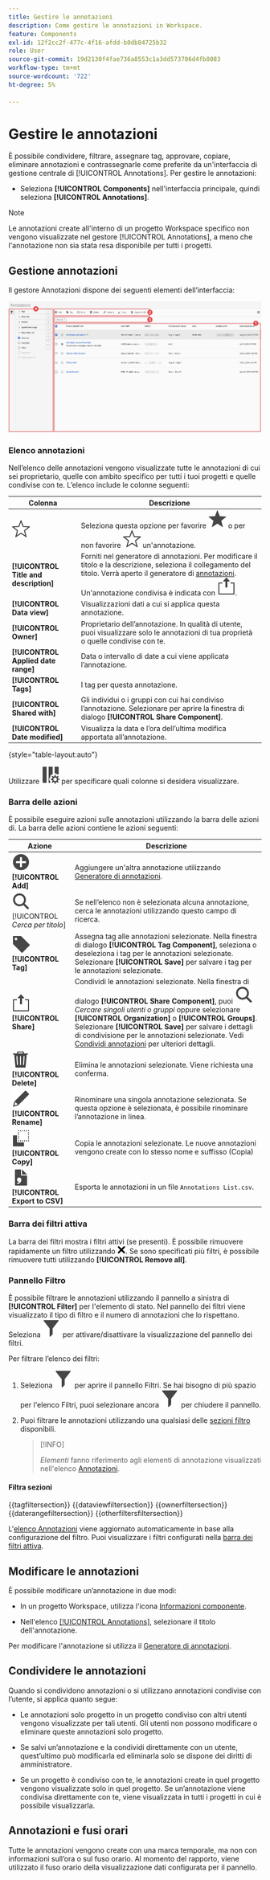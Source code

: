 ```yaml
---
title: Gestire le annotazioni
description: Come gestire le annotazioni in Workspace.
feature: Components
exl-id: 12f2cc2f-477c-4f16-afdd-b0db84725b32
role: User
source-git-commit: 19d2130f4fae736a8553c1a3dd573706d4fb8083
workflow-type: tm+mt
source-wordcount: '722'
ht-degree: 5%

---
```


# Gestire le annotazioni

È possibile condividere, filtrare, assegnare tag, approvare, copiare, eliminare annotazioni e contrassegnarle come preferite da un&#39;interfaccia di gestione centrale di [!UICONTROL Annotations]. Per gestire le annotazioni:

* Seleziona **[!UICONTROL Components]** nell&#39;interfaccia principale, quindi seleziona **[!UICONTROL Annotations]**.


>[!NOTE]
>
>Le annotazioni create all&#39;interno di un progetto Workspace specifico non vengono visualizzate nel gestore [!UICONTROL Annotations], a meno che l&#39;annotazione non sia stata resa disponibile per tutti i progetti.
>

## Gestione annotazioni

Il gestore Annotazioni dispone dei seguenti elementi dell’interfaccia:

![Interfaccia Annotazioni](assets/annotations-manager.png)

### Elenco annotazioni

Nell’elenco delle annotazioni vengono visualizzate tutte le annotazioni di cui sei proprietario, quelle con ambito specifico per tutti i tuoi progetti e quelle condivise con te. L’elenco include le colonne seguenti:

| Colonna | Descrizione |
| --- | --- | 
| ![ContornoStella](/help/assets/icons/StarOutline.svg) | Seleziona questa opzione per favorire ![Star](/help/assets/icons/Star.svg) o per non favorire ![StarOutline](/help/assets/icons/StarOutline.svg) un&#39;annotazione. |
| **[!UICONTROL Title and description]** | Forniti nel generatore di annotazioni. Per modificare il titolo e la descrizione, seleziona il collegamento del titolo. Verrà aperto il generatore di [annotazioni](/help/components/annotations/create-annotations.md#annotation-builder). Un&#39;annotazione condivisa è indicata con ![Condividi](/help/assets/icons/ShareLight.svg). |
| **[!UICONTROL Data view]** | Visualizzazioni dati a cui si applica questa annotazione. |
| **[!UICONTROL Owner]** | Proprietario dell’annotazione. In qualità di utente, puoi visualizzare solo le annotazioni di tua proprietà o quelle condivise con te. |
| **[!UICONTROL Applied date range]** | Data o intervallo di date a cui viene applicata l’annotazione. |
| **[!UICONTROL Tags]** | I tag per questa annotazione. |
| **[!UICONTROL Shared with]** | Gli individui o i gruppi con cui hai condiviso l’annotazione. Selezionare per aprire la finestra di dialogo **[!UICONTROL Share Component]**. |
| **[!UICONTROL Date modified]** | Visualizza la data e l’ora dell’ultima modifica apportata all’annotazione. |

{style="table-layout:auto"}

Utilizzare ![ColumnSetting](/help/assets/icons/ColumnSetting.svg) per specificare quali colonne si desidera visualizzare.

### Barra delle azioni

È possibile eseguire azioni sulle annotazioni utilizzando la barra delle azioni di. La barra delle azioni contiene le azioni seguenti:

| Azione | Descrizione |
|---|---|
| ![AggiungiCerchio](/help/assets/icons/AddCircle.svg) **[!UICONTROL Add]** | Aggiungere un&#39;altra annotazione utilizzando [Generatore di annotazioni](create-annotations.md#annotation-builder). |
| ![Cerca](/help/assets/icons/Search.svg) [!UICONTROL *Cerca per titolo*] | Se nell’elenco non è selezionata alcuna annotazione, cerca le annotazioni utilizzando questo campo di ricerca. |
| ![Etichetta](/help/assets/icons/Label.svg) **[!UICONTROL Tag]** | Assegna tag alle annotazioni selezionate. Nella finestra di dialogo **[!UICONTROL Tag Component]**, seleziona o deseleziona i tag per le annotazioni selezionate. Selezionare **[!UICONTROL Save]** per salvare i tag per le annotazioni selezionate. |
| ![Condividi](/help/assets/icons/ShareLight.svg) **[!UICONTROL Share]** | Condividi le annotazioni selezionate. Nella finestra di dialogo **[!UICONTROL Share Component]**, puoi ![Cercare](/help/assets/icons/Search.svg) *Cercare singoli utenti o gruppi* oppure selezionare **[!UICONTROL Organization]** o **[!UICONTROL Groups]**. Selezionare **[!UICONTROL Save]** per salvare i dettagli di condivisione per le annotazioni selezionate. Vedi [Condividi annotazioni](#share-annotations) per ulteriori dettagli. |
| ![Elimina](/help/assets/icons/Delete.svg) **[!UICONTROL Delete]** | Elimina le annotazioni selezionate. Viene richiesta una conferma. |
| ![Modifica](/help/assets/icons/Edit.svg) **[!UICONTROL Rename]** | Rinominare una singola annotazione selezionata. Se questa opzione è selezionata, è possibile rinominare l’annotazione in linea. |
| ![Copia](/help/assets/icons/Copy.svg) **[!UICONTROL Copy]** | Copia le annotazioni selezionate. Le nuove annotazioni vengono create con lo stesso nome e suffisso (Copia) |
| ![FileCSV](/help/assets/icons/FileCSV.svg) **[!UICONTROL Export to CSV]** | Esporta le annotazioni in un file `Annotations List.csv`. |

### Barra dei filtri attiva

La barra dei filtri mostra i filtri attivi (se presenti). È possibile rimuovere rapidamente un filtro utilizzando ![CrossSize75](/help/assets/icons/CrossSize75.svg). Se sono specificati più filtri, è possibile rimuovere tutti utilizzando **[!UICONTROL Remove all]**.

### Pannello Filtro

È possibile filtrare le annotazioni utilizzando il pannello a sinistra di **[!UICONTROL Filter]** per l&#39;elemento di stato. Nel pannello dei filtri viene visualizzato il tipo di filtro e il numero di annotazioni che lo rispettano. Seleziona ![Filtro](/help/assets/icons/Filter.svg) per attivare/disattivare la visualizzazione del pannello dei filtri.

Per filtrare l’elenco dei filtri:

1. Seleziona ![Filtro](/help/assets/icons/Filter.svg) per aprire il pannello Filtri. Se hai bisogno di più spazio per l&#39;elenco Filtri, puoi selezionare ancora ![Filtro](/help/assets/icons/Filter.svg) per chiudere il pannello.
1. Puoi filtrare le annotazioni utilizzando una qualsiasi delle [sezioni filtro](#filter-sections) disponibili.

   >[!INFO]
   >
   >*Elementi* fanno riferimento agli elementi di annotazione visualizzati nell&#39;elenco [Annotazioni](manage-annotations.md#annotations-list).
   > 

#### Filtra sezioni

{{tagfiltersection}}
{{dataviewfiltersection}}
{{ownerfiltersection}}
{{daterangefiltersection}}
{{otherfiltersfiltersection}}


L&#39;[elenco Annotazioni](manage-annotations.md#annotations-list) viene aggiornato automaticamente in base alla configurazione del filtro. Puoi visualizzare i filtri configurati nella [barra dei filtri attiva](manage-annotations.md#active-filter-bar).


## Modificare le annotazioni

È possibile modificare un’annotazione in due modi:

* In un progetto Workspace, utilizza l&#39;icona [Informazioni componente](/help/components/use-components-in-workspace.md#component-info).

* Nell&#39;elenco [[!UICONTROL Annotations]](#annotations-list), selezionare il titolo dell&#39;annotazione.

Per modificare l&#39;annotazione si utilizza il [Generatore di annotazioni](/help/components/annotations/create-annotations.md#annotation-builder).

## Condividere le annotazioni

Quando si condividono annotazioni o si utilizzano annotazioni condivise con l’utente, si applica quanto segue:

* Le annotazioni solo progetto in un progetto condiviso con altri utenti vengono visualizzate per tali utenti. Gli utenti non possono modificare o eliminare queste annotazioni solo progetto.
* Se salvi un’annotazione e la condividi direttamente con un utente, quest’ultimo può modificarla ed eliminarla solo se dispone dei diritti di amministratore.

* Se un progetto è condiviso con te, le annotazioni create in quel progetto vengono visualizzate solo in quel progetto. Se un’annotazione viene condivisa direttamente con te, viene visualizzata in tutti i progetti in cui è possibile visualizzarla.

## Annotazioni e fusi orari

Tutte le annotazioni vengono create con una marca temporale, ma non con informazioni sull’ora o sul fuso orario. Al momento del rapporto, viene utilizzato il fuso orario della visualizzazione dati configurata per il pannello.

